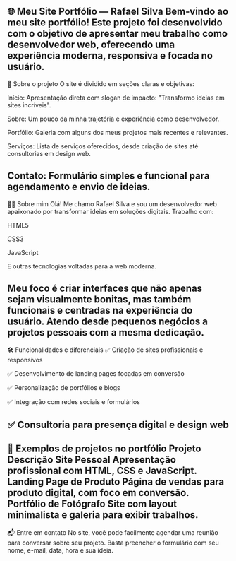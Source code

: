 
🌐 Meu Site Portfólio — Rafael Silva
Bem-vindo ao meu site portfólio! Este projeto foi desenvolvido com o objetivo de apresentar meu trabalho como desenvolvedor web, oferecendo uma experiência moderna, responsiva e focada no usuário.
---
🧠 Sobre o projeto
O site é dividido em seções claras e objetivas:

Início: Apresentação direta com slogan de impacto: "Transformo ideias em sites incríveis".

Sobre: Um pouco da minha trajetória e experiência como desenvolvedor.

Portfólio: Galeria com alguns dos meus projetos mais recentes e relevantes.

Serviços: Lista de serviços oferecidos, desde criação de sites até consultorias em design web.

Contato: Formulário simples e funcional para agendamento e envio de ideias.
---
🧑‍💻 Sobre mim
Olá! Me chamo Rafael Silva e sou um desenvolvedor web apaixonado por transformar ideias em soluções digitais. Trabalho com:

HTML5

CSS3

JavaScript

E outras tecnologias voltadas para a web moderna.

Meu foco é criar interfaces que não apenas sejam visualmente bonitas, mas também funcionais e centradas na experiência do usuário. Atendo desde pequenos negócios a projetos pessoais com a mesma dedicação.
---
🛠️ Funcionalidades e diferenciais
✅ Criação de sites profissionais e responsivos

✅ Desenvolvimento de landing pages focadas em conversão

✅ Personalização de portfólios e blogs

✅ Integração com redes sociais e formulários

✅ Consultoria para presença digital e design web
---
📸 Exemplos de projetos no portfólio
Projeto	Descrição
Site Pessoal	Apresentação profissional com HTML, CSS e JavaScript.
Landing Page de Produto	Página de vendas para produto digital, com foco em conversão.
Portfólio de Fotógrafo	Site com layout minimalista e galeria para exibir trabalhos.
---
📬 Entre em contato
No site, você pode facilmente agendar uma reunião para conversar sobre seu projeto. Basta preencher o formulário com seu nome, e-mail, data, hora e sua ideia.

